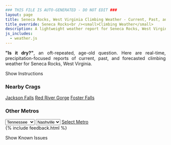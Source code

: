 ```yaml
---
### THIS FILE IS AUTO-GENERATED - DO NOT EDIT ###
layout: page
title: Seneca Rocks, West Virginia Climbing Weather - Current, Past, and Forecasted Report
title_override: Seneca Rocks<br /><small>Climbing Weather</small>
description: A lightweight weather report for Seneca Rocks, West Virginia. Optimized for slow internet connections.
js_includes:
  - weather.js
---
```


<section class="measure center lh-copy f5-ns f6 ph2 mv4" style="text-align: justify;">
<strong>"Is it dry?"</strong>, an oft-repeated, age-old question. Here are real-time,
precipitation-focused reports of current, past, and forecasted climbing weather for Seneca Rocks, West Virginia.
</section>

<p id="settings-toggle" class="mw5 b center tc hover-light-red black-70 pointer">Show Instructions</p>
<section id="settings" class="overflow-hidden" style="display:none;">
    <div class="mv2 ph2 center">
        <div class="fn f6 tc pv2">
            <p class="measure lh-copy center"><strong>Show/hide hourly forecasts</strong> by clicking the desired day.</p>
            <hr class="mw5 p0 mv2 o-60 b0 bt b--light-red light-red bg-light-red">
            <p class="measure lh-copy center"><strong>Current and Past conditions</strong> are measured by the nearest weather station. <strong>Forecast conditions</strong> are calculated and polled separately.</p>
            <hr class="mw5 p0 mv2 o-60 b0 bt b--light-red light-red bg-light-red">
            <p class="measure lh-copy center"><strong>Having issues?</strong> Try <a id="clear-cache" class="no-underline relative fancy-link light-red hover-light-red" href="#">clearing the local cache</a>.</p>
            <hr class="mw5 p0 mv2 o-60 b0 bt b--light-red light-red bg-light-red">
            <p class="measure lh-copy center">Weather data sourced from <a class="no-underline fancy-link relative light-red" target="_blank" href="https://www.weather.gov/documentation/services-web-api">weather.gov</a>.</p>
        </div>
    </div>
</section>
<section id="weather" data-crag="seneca-rocks-west-virginia" class="mv4-ns mv3 ph2 center"></section>
<section id="nearby" class="tc lh-copy">
  <h3>Nearby Crags</h3>
<a class="nowrap no-underline fancy-link relative light-red mh3" href="/crags/jackson-falls-illinois-weather.html">Jackson Falls</a>
<a class="nowrap no-underline fancy-link relative light-red mh3" href="/crags/red-river-gorge-kentucky-weather.html">Red River Gorge</a>
<a class="nowrap no-underline fancy-link relative light-red mh3" href="/crags/foster-falls-tennessee-weather.html">Foster Falls</a>
</section>
<section id="nearby" class="tc lh-copy">
  <h3>Other Metros</h3>
  <select class="ma1 bg-near-white pa2" id="stateSel">
    <option value="Texas">Texas</option>
    <option value="Washington">Washington</option>
    <option value="Colorado">Colorado</option>
    <option value="Tennessee" selected>Tennessee</option>
    <option value="Utah">Utah</option>
    <option value="California">California</option>
  </select>
  <select class="ma1 bg-near-white pa2" id="citySel">
    <option value="Nashville" selected>Nashville</option>
  </select>
  <a id="selectMetro" class="f6 link dim ph3 pv2 ma1 dib white bg-light-red" href="/crags/nashville-tennessee-weather.html">Select Metro</a>
  <script>
    var states = [];
    states["Texas"] = "Austin"
    states["Washington"] = "Seattle"
    states["Colorado"] = "Denver"
    states["Tennessee"] = "Nashville"
    states["Utah"] = "Salt Lake City"
    states["California"] = "San Francisco|Los Angeles"
  </script>
</section>
{% include feedback.html %}
<p id="issues-toggle" class="mw5 b center tc hover-light-red black-70 pointer">Show Known Issues</p>
<section id="issues" class="overflow-hidden tc f6">
</section>

<script>
  var weekly_LWX_14_57 = {"updated":"2020-12-06T08:34:25+00:00","units":"us","forecastGenerator":"BaselineForecastGenerator","generatedAt":"2020-12-06T08:43:08+00:00","updateTime":"2020-12-06T08:34:25+00:00","validTimes":"2020-12-06T02:00:00+00:00/P7DT23H","elevation":{"value":631.8504,"unitCode":"unit:m"},"periods":[{"number":1,"name":"Overnight","startTime":"2020-12-06T03:00:00-05:00","endTime":"2020-12-06T06:00:00-05:00","isDaytime":false,"temperature":26,"temperatureUnit":"F","temperatureTrend":null,"windSpeed":"7 mph","windDirection":"W","icon":"https://api.weather.gov/icons/land/night/snow,20?size=medium","shortForecast":"Slight Chance Snow Showers","detailedForecast":"A slight chance of snow showers. Mostly cloudy, with a low around 26. West wind around 7 mph. Chance of precipitation is 20%."},{"number":2,"name":"Sunday","startTime":"2020-12-06T06:00:00-05:00","endTime":"2020-12-06T18:00:00-05:00","isDaytime":true,"temperature":39,"temperatureUnit":"F","temperatureTrend":"falling","windSpeed":"3 to 8 mph","windDirection":"NW","icon":"https://api.weather.gov/icons/land/day/snow,20/sct?size=medium","shortForecast":"Slight Chance Snow Showers then Mostly Sunny","detailedForecast":"A slight chance of snow showers before 7am. Mostly sunny. High near 39, with temperatures falling to around 33 in the afternoon. Northwest wind 3 to 8 mph. Chance of precipitation is 20%."},{"number":3,"name":"Sunday Night","startTime":"2020-12-06T18:00:00-05:00","endTime":"2020-12-07T06:00:00-05:00","isDaytime":false,"temperature":26,"temperatureUnit":"F","temperatureTrend":null,"windSpeed":"2 mph","windDirection":"NW","icon":"https://api.weather.gov/icons/land/night/bkn/snow,30?size=medium","shortForecast":"Mostly Cloudy then Chance Light Snow","detailedForecast":"A chance of snow after 1am. Mostly cloudy, with a low around 26. Northwest wind around 2 mph. Chance of precipitation is 30%. New snow accumulation of less than half an inch possible."},{"number":4,"name":"Monday","startTime":"2020-12-07T06:00:00-05:00","endTime":"2020-12-07T18:00:00-05:00","isDaytime":true,"temperature":35,"temperatureUnit":"F","temperatureTrend":null,"windSpeed":"1 to 8 mph","windDirection":"NW","icon":"https://api.weather.gov/icons/land/day/snow,30/snow,20?size=medium","shortForecast":"Chance Light Snow","detailedForecast":"A chance of snow. Partly sunny, with a high near 35. Northwest wind 1 to 8 mph, with gusts as high as 22 mph. Chance of precipitation is 30%. New snow accumulation of less than half an inch possible."},{"number":5,"name":"Monday Night","startTime":"2020-12-07T18:00:00-05:00","endTime":"2020-12-08T06:00:00-05:00","isDaytime":false,"temperature":24,"temperatureUnit":"F","temperatureTrend":null,"windSpeed":"7 mph","windDirection":"NW","icon":"https://api.weather.gov/icons/land/night/snow,20/sct?size=medium","shortForecast":"Slight Chance Light Snow then Partly Cloudy","detailedForecast":"A slight chance of snow before 7pm. Partly cloudy, with a low around 24. Northwest wind around 7 mph, with gusts as high as 23 mph. Chance of precipitation is 20%."},{"number":6,"name":"Tuesday","startTime":"2020-12-08T06:00:00-05:00","endTime":"2020-12-08T18:00:00-05:00","isDaytime":true,"temperature":35,"temperatureUnit":"F","temperatureTrend":null,"windSpeed":"9 mph","windDirection":"NW","icon":"https://api.weather.gov/icons/land/day/sct?size=medium","shortForecast":"Mostly Sunny","detailedForecast":"Mostly sunny, with a high near 35."},{"number":7,"name":"Tuesday Night","startTime":"2020-12-08T18:00:00-05:00","endTime":"2020-12-09T06:00:00-05:00","isDaytime":false,"temperature":24,"temperatureUnit":"F","temperatureTrend":null,"windSpeed":"5 mph","windDirection":"W","icon":"https://api.weather.gov/icons/land/night/sct?size=medium","shortForecast":"Partly Cloudy","detailedForecast":"Partly cloudy, with a low around 24."},{"number":8,"name":"Wednesday","startTime":"2020-12-09T06:00:00-05:00","endTime":"2020-12-09T18:00:00-05:00","isDaytime":true,"temperature":42,"temperatureUnit":"F","temperatureTrend":null,"windSpeed":"5 to 10 mph","windDirection":"W","icon":"https://api.weather.gov/icons/land/day/bkn?size=medium","shortForecast":"Partly Sunny","detailedForecast":"Partly sunny, with a high near 42."},{"number":9,"name":"Wednesday Night","startTime":"2020-12-09T18:00:00-05:00","endTime":"2020-12-10T06:00:00-05:00","isDaytime":false,"temperature":32,"temperatureUnit":"F","temperatureTrend":null,"windSpeed":"10 mph","windDirection":"W","icon":"https://api.weather.gov/icons/land/night/sct?size=medium","shortForecast":"Partly Cloudy","detailedForecast":"Partly cloudy, with a low around 32."},{"number":10,"name":"Thursday","startTime":"2020-12-10T06:00:00-05:00","endTime":"2020-12-10T18:00:00-05:00","isDaytime":true,"temperature":50,"temperatureUnit":"F","temperatureTrend":null,"windSpeed":"7 to 10 mph","windDirection":"W","icon":"https://api.weather.gov/icons/land/day/few?size=medium","shortForecast":"Sunny","detailedForecast":"Sunny, with a high near 50."},{"number":11,"name":"Thursday Night","startTime":"2020-12-10T18:00:00-05:00","endTime":"2020-12-11T06:00:00-05:00","isDaytime":false,"temperature":33,"temperatureUnit":"F","temperatureTrend":null,"windSpeed":"7 mph","windDirection":"SW","icon":"https://api.weather.gov/icons/land/night/few?size=medium","shortForecast":"Mostly Clear","detailedForecast":"Mostly clear, with a low around 33."},{"number":12,"name":"Friday","startTime":"2020-12-11T06:00:00-05:00","endTime":"2020-12-11T18:00:00-05:00","isDaytime":true,"temperature":52,"temperatureUnit":"F","temperatureTrend":null,"windSpeed":"8 mph","windDirection":"SW","icon":"https://api.weather.gov/icons/land/day/sct?size=medium","shortForecast":"Mostly Sunny","detailedForecast":"Mostly sunny, with a high near 52."},{"number":13,"name":"Friday Night","startTime":"2020-12-11T18:00:00-05:00","endTime":"2020-12-12T06:00:00-05:00","isDaytime":false,"temperature":36,"temperatureUnit":"F","temperatureTrend":null,"windSpeed":"9 mph","windDirection":"SW","icon":"https://api.weather.gov/icons/land/night/bkn?size=medium","shortForecast":"Mostly Cloudy","detailedForecast":"Mostly cloudy, with a low around 36."},{"number":14,"name":"Saturday","startTime":"2020-12-12T06:00:00-05:00","endTime":"2020-12-12T18:00:00-05:00","isDaytime":true,"temperature":50,"temperatureUnit":"F","temperatureTrend":null,"windSpeed":"9 mph","windDirection":"SW","icon":"https://api.weather.gov/icons/land/day/rain,30?size=medium","shortForecast":"Chance Light Rain","detailedForecast":"A chance of rain after 7am. Partly sunny, with a high near 50. Chance of precipitation is 30%."}]}
  var hourly_LWX_14_57 = {"@context":["https://geojson.org/geojson-ld/geojson-context.jsonld",{"@version":"1.1","wx":"https://api.weather.gov/ontology#","geo":"http://www.opengis.net/ont/geosparql#","unit":"http://codes.wmo.int/common/unit/","@vocab":"https://api.weather.gov/ontology#"}],"type":"Feature","geometry":{"type":"Polygon","coordinates":[[[-79.3972496,38.8393141],[-79.40051389999999,38.8173131],[-79.37227449999999,38.8147678],[-79.36900429999999,38.8367685],[-79.3972496,38.8393141]]]},"properties":{"updated":"2020-12-06T08:34:25+00:00","units":"us","forecastGenerator":"HourlyForecastGenerator","generatedAt":"2020-12-06T08:43:09+00:00","updateTime":"2020-12-06T08:34:25+00:00","validTimes":"2020-12-06T02:00:00+00:00/P7DT23H","elevation":{"value":631.8504,"unitCode":"unit:m"},"periods":[{"number":1,"name":"","startTime":"2020-12-06T03:00:00-05:00","endTime":"2020-12-06T04:00:00-05:00","isDaytime":false,"temperature":27,"temperatureUnit":"F","temperatureTrend":null,"windSpeed":"7 mph","windDirection":"W","icon":"https://api.weather.gov/icons/land/night/snow,20?size=small","shortForecast":"Slight Chance Snow Showers","detailedForecast":""},{"number":2,"name":"","startTime":"2020-12-06T04:00:00-05:00","endTime":"2020-12-06T05:00:00-05:00","isDaytime":false,"temperature":27,"temperatureUnit":"F","temperatureTrend":null,"windSpeed":"7 mph","windDirection":"W","icon":"https://api.weather.gov/icons/land/night/snow,20?size=small","shortForecast":"Slight Chance Snow Showers","detailedForecast":""},{"number":3,"name":"","startTime":"2020-12-06T05:00:00-05:00","endTime":"2020-12-06T06:00:00-05:00","isDaytime":false,"temperature":26,"temperatureUnit":"F","temperatureTrend":null,"windSpeed":"7 mph","windDirection":"W","icon":"https://api.weather.gov/icons/land/night/snow,20?size=small","shortForecast":"Slight Chance Snow Showers","detailedForecast":""},{"number":4,"name":"","startTime":"2020-12-06T06:00:00-05:00","endTime":"2020-12-06T07:00:00-05:00","isDaytime":true,"temperature":26,"temperatureUnit":"F","temperatureTrend":null,"windSpeed":"7 mph","windDirection":"W","icon":"https://api.weather.gov/icons/land/day/snow,20?size=small","shortForecast":"Slight Chance Snow Showers","detailedForecast":""},{"number":5,"name":"","startTime":"2020-12-06T07:00:00-05:00","endTime":"2020-12-06T08:00:00-05:00","isDaytime":true,"temperature":27,"temperatureUnit":"F","temperatureTrend":null,"windSpeed":"7 mph","windDirection":"W","icon":"https://api.weather.gov/icons/land/day/bkn?size=small","shortForecast":"Partly Sunny","detailedForecast":""},{"number":6,"name":"","startTime":"2020-12-06T08:00:00-05:00","endTime":"2020-12-06T09:00:00-05:00","isDaytime":true,"temperature":28,"temperatureUnit":"F","temperatureTrend":null,"windSpeed":"8 mph","windDirection":"W","icon":"https://api.weather.gov/icons/land/day/bkn?size=small","shortForecast":"Partly Sunny","detailedForecast":""},{"number":7,"name":"","startTime":"2020-12-06T09:00:00-05:00","endTime":"2020-12-06T10:00:00-05:00","isDaytime":true,"temperature":29,"temperatureUnit":"F","temperatureTrend":null,"windSpeed":"8 mph","windDirection":"W","icon":"https://api.weather.gov/icons/land/day/sct?size=small","shortForecast":"Mostly Sunny","detailedForecast":""},{"number":8,"name":"","startTime":"2020-12-06T10:00:00-05:00","endTime":"2020-12-06T11:00:00-05:00","isDaytime":true,"temperature":31,"temperatureUnit":"F","temperatureTrend":null,"windSpeed":"8 mph","windDirection":"W","icon":"https://api.weather.gov/icons/land/day/sct?size=small","shortForecast":"Mostly Sunny","detailedForecast":""},{"number":9,"name":"","startTime":"2020-12-06T11:00:00-05:00","endTime":"2020-12-06T12:00:00-05:00","isDaytime":true,"temperature":33,"temperatureUnit":"F","temperatureTrend":null,"windSpeed":"8 mph","windDirection":"W","icon":"https://api.weather.gov/icons/land/day/sct?size=small","shortForecast":"Mostly Sunny","detailedForecast":""},{"number":10,"name":"","startTime":"2020-12-06T12:00:00-05:00","endTime":"2020-12-06T13:00:00-05:00","isDaytime":true,"temperature":35,"temperatureUnit":"F","temperatureTrend":null,"windSpeed":"8 mph","windDirection":"W","icon":"https://api.weather.gov/icons/land/day/sct?size=small","shortForecast":"Mostly Sunny","detailedForecast":""},{"number":11,"name":"","startTime":"2020-12-06T13:00:00-05:00","endTime":"2020-12-06T14:00:00-05:00","isDaytime":true,"temperature":37,"temperatureUnit":"F","temperatureTrend":null,"windSpeed":"8 mph","windDirection":"W","icon":"https://api.weather.gov/icons/land/day/sct?size=small","shortForecast":"Mostly Sunny","detailedForecast":""},{"number":12,"name":"","startTime":"2020-12-06T14:00:00-05:00","endTime":"2020-12-06T15:00:00-05:00","isDaytime":true,"temperature":38,"temperatureUnit":"F","temperatureTrend":null,"windSpeed":"8 mph","windDirection":"NW","icon":"https://api.weather.gov/icons/land/day/sct?size=small","shortForecast":"Mostly Sunny","detailedForecast":""},{"number":13,"name":"","startTime":"2020-12-06T15:00:00-05:00","endTime":"2020-12-06T16:00:00-05:00","isDaytime":true,"temperature":38,"temperatureUnit":"F","temperatureTrend":null,"windSpeed":"7 mph","windDirection":"NW","icon":"https://api.weather.gov/icons/land/day/sct?size=small","shortForecast":"Mostly Sunny","detailedForecast":""},{"number":14,"name":"","startTime":"2020-12-06T16:00:00-05:00","endTime":"2020-12-06T17:00:00-05:00","isDaytime":true,"temperature":36,"temperatureUnit":"F","temperatureTrend":null,"windSpeed":"6 mph","windDirection":"NW","icon":"https://api.weather.gov/icons/land/day/sct?size=small","shortForecast":"Mostly Sunny","detailedForecast":""},{"number":15,"name":"","startTime":"2020-12-06T17:00:00-05:00","endTime":"2020-12-06T18:00:00-05:00","isDaytime":true,"temperature":33,"temperatureUnit":"F","temperatureTrend":null,"windSpeed":"3 mph","windDirection":"W","icon":"https://api.weather.gov/icons/land/day/sct?size=small","shortForecast":"Mostly Sunny","detailedForecast":""},{"number":16,"name":"","startTime":"2020-12-06T18:00:00-05:00","endTime":"2020-12-06T19:00:00-05:00","isDaytime":false,"temperature":31,"temperatureUnit":"F","temperatureTrend":null,"windSpeed":"2 mph","windDirection":"W","icon":"https://api.weather.gov/icons/land/night/sct?size=small","shortForecast":"Partly Cloudy","detailedForecast":""},{"number":17,"name":"","startTime":"2020-12-06T19:00:00-05:00","endTime":"2020-12-06T20:00:00-05:00","isDaytime":false,"temperature":30,"temperatureUnit":"F","temperatureTrend":null,"windSpeed":"1 mph","windDirection":"NW","icon":"https://api.weather.gov/icons/land/night/sct?size=small","shortForecast":"Partly Cloudy","detailedForecast":""},{"number":18,"name":"","startTime":"2020-12-06T20:00:00-05:00","endTime":"2020-12-06T21:00:00-05:00","isDaytime":false,"temperature":29,"temperatureUnit":"F","temperatureTrend":null,"windSpeed":"1 mph","windDirection":"NW","icon":"https://api.weather.gov/icons/land/night/bkn?size=small","shortForecast":"Mostly Cloudy","detailedForecast":""},{"number":19,"name":"","startTime":"2020-12-06T21:00:00-05:00","endTime":"2020-12-06T22:00:00-05:00","isDaytime":false,"temperature":29,"temperatureUnit":"F","temperatureTrend":null,"windSpeed":"1 mph","windDirection":"NW","icon":"https://api.weather.gov/icons/land/night/bkn?size=small","shortForecast":"Mostly Cloudy","detailedForecast":""},{"number":20,"name":"","startTime":"2020-12-06T22:00:00-05:00","endTime":"2020-12-06T23:00:00-05:00","isDaytime":false,"temperature":28,"temperatureUnit":"F","temperatureTrend":null,"windSpeed":"1 mph","windDirection":"NW","icon":"https://api.weather.gov/icons/land/night/bkn?size=small","shortForecast":"Mostly Cloudy","detailedForecast":""},{"number":21,"name":"","startTime":"2020-12-06T23:00:00-05:00","endTime":"2020-12-07T00:00:00-05:00","isDaytime":false,"temperature":28,"temperatureUnit":"F","temperatureTrend":null,"windSpeed":"1 mph","windDirection":"NW","icon":"https://api.weather.gov/icons/land/night/bkn?size=small","shortForecast":"Mostly Cloudy","detailedForecast":""},{"number":22,"name":"","startTime":"2020-12-07T00:00:00-05:00","endTime":"2020-12-07T01:00:00-05:00","isDaytime":false,"temperature":28,"temperatureUnit":"F","temperatureTrend":null,"windSpeed":"1 mph","windDirection":"N","icon":"https://api.weather.gov/icons/land/night/bkn?size=small","shortForecast":"Mostly Cloudy","detailedForecast":""},{"number":23,"name":"","startTime":"2020-12-07T01:00:00-05:00","endTime":"2020-12-07T02:00:00-05:00","isDaytime":false,"temperature":28,"temperatureUnit":"F","temperatureTrend":null,"windSpeed":"1 mph","windDirection":"N","icon":"https://api.weather.gov/icons/land/night/snow?size=small","shortForecast":"Chance Light Snow","detailedForecast":""},{"number":24,"name":"","startTime":"2020-12-07T02:00:00-05:00","endTime":"2020-12-07T03:00:00-05:00","isDaytime":false,"temperature":27,"temperatureUnit":"F","temperatureTrend":null,"windSpeed":"1 mph","windDirection":"N","icon":"https://api.weather.gov/icons/land/night/snow?size=small","shortForecast":"Chance Light Snow","detailedForecast":""},{"number":25,"name":"","startTime":"2020-12-07T03:00:00-05:00","endTime":"2020-12-07T04:00:00-05:00","isDaytime":false,"temperature":27,"temperatureUnit":"F","temperatureTrend":null,"windSpeed":"1 mph","windDirection":"N","icon":"https://api.weather.gov/icons/land/night/snow?size=small","shortForecast":"Chance Light Snow","detailedForecast":""},{"number":26,"name":"","startTime":"2020-12-07T04:00:00-05:00","endTime":"2020-12-07T05:00:00-05:00","isDaytime":false,"temperature":27,"temperatureUnit":"F","temperatureTrend":null,"windSpeed":"1 mph","windDirection":"N","icon":"https://api.weather.gov/icons/land/night/snow?size=small","shortForecast":"Chance Light Snow","detailedForecast":""},{"number":27,"name":"","startTime":"2020-12-07T05:00:00-05:00","endTime":"2020-12-07T06:00:00-05:00","isDaytime":false,"temperature":26,"temperatureUnit":"F","temperatureTrend":null,"windSpeed":"1 mph","windDirection":"N","icon":"https://api.weather.gov/icons/land/night/snow?size=small","shortForecast":"Chance Light Snow","detailedForecast":""},{"number":28,"name":"","startTime":"2020-12-07T06:00:00-05:00","endTime":"2020-12-07T07:00:00-05:00","isDaytime":true,"temperature":26,"temperatureUnit":"F","temperatureTrend":null,"windSpeed":"1 mph","windDirection":"N","icon":"https://api.weather.gov/icons/land/day/snow?size=small","shortForecast":"Chance Light Snow","detailedForecast":""},{"number":29,"name":"","startTime":"2020-12-07T07:00:00-05:00","endTime":"2020-12-07T08:00:00-05:00","isDaytime":true,"temperature":26,"temperatureUnit":"F","temperatureTrend":null,"windSpeed":"2 mph","windDirection":"NW","icon":"https://api.weather.gov/icons/land/day/snow?size=small","shortForecast":"Slight Chance Light Snow","detailedForecast":""},{"number":30,"name":"","startTime":"2020-12-07T08:00:00-05:00","endTime":"2020-12-07T09:00:00-05:00","isDaytime":true,"temperature":27,"temperatureUnit":"F","temperatureTrend":null,"windSpeed":"2 mph","windDirection":"NW","icon":"https://api.weather.gov/icons/land/day/snow?size=small","shortForecast":"Slight Chance Light Snow","detailedForecast":""},{"number":31,"name":"","startTime":"2020-12-07T09:00:00-05:00","endTime":"2020-12-07T10:00:00-05:00","isDaytime":true,"temperature":28,"temperatureUnit":"F","temperatureTrend":null,"windSpeed":"2 mph","windDirection":"NW","icon":"https://api.weather.gov/icons/land/day/snow?size=small","shortForecast":"Slight Chance Light Snow","detailedForecast":""},{"number":32,"name":"","startTime":"2020-12-07T10:00:00-05:00","endTime":"2020-12-07T11:00:00-05:00","isDaytime":true,"temperature":30,"temperatureUnit":"F","temperatureTrend":null,"windSpeed":"3 mph","windDirection":"NW","icon":"https://api.weather.gov/icons/land/day/bkn?size=small","shortForecast":"Partly Sunny","detailedForecast":""},{"number":33,"name":"","startTime":"2020-12-07T11:00:00-05:00","endTime":"2020-12-07T12:00:00-05:00","isDaytime":true,"temperature":32,"temperatureUnit":"F","temperatureTrend":null,"windSpeed":"5 mph","windDirection":"NW","icon":"https://api.weather.gov/icons/land/day/bkn?size=small","shortForecast":"Partly Sunny","detailedForecast":""},{"number":34,"name":"","startTime":"2020-12-07T12:00:00-05:00","endTime":"2020-12-07T13:00:00-05:00","isDaytime":true,"temperature":33,"temperatureUnit":"F","temperatureTrend":null,"windSpeed":"6 mph","windDirection":"NW","icon":"https://api.weather.gov/icons/land/day/sct?size=small","shortForecast":"Mostly Sunny","detailedForecast":""},{"number":35,"name":"","startTime":"2020-12-07T13:00:00-05:00","endTime":"2020-12-07T14:00:00-05:00","isDaytime":true,"temperature":34,"temperatureUnit":"F","temperatureTrend":null,"windSpeed":"6 mph","windDirection":"NW","icon":"https://api.weather.gov/icons/land/day/snow?size=small","shortForecast":"Slight Chance Light Snow","detailedForecast":""},{"number":36,"name":"","startTime":"2020-12-07T14:00:00-05:00","endTime":"2020-12-07T15:00:00-05:00","isDaytime":true,"temperature":34,"temperatureUnit":"F","temperatureTrend":null,"windSpeed":"7 mph","windDirection":"NW","icon":"https://api.weather.gov/icons/land/day/snow?size=small","shortForecast":"Slight Chance Light Snow","detailedForecast":""},{"number":37,"name":"","startTime":"2020-12-07T15:00:00-05:00","endTime":"2020-12-07T16:00:00-05:00","isDaytime":true,"temperature":33,"temperatureUnit":"F","temperatureTrend":null,"windSpeed":"8 mph","windDirection":"NW","icon":"https://api.weather.gov/icons/land/day/snow?size=small","shortForecast":"Slight Chance Light Snow","detailedForecast":""},{"number":38,"name":"","startTime":"2020-12-07T16:00:00-05:00","endTime":"2020-12-07T17:00:00-05:00","isDaytime":true,"temperature":32,"temperatureUnit":"F","temperatureTrend":null,"windSpeed":"8 mph","windDirection":"NW","icon":"https://api.weather.gov/icons/land/day/snow?size=small","shortForecast":"Slight Chance Light Snow","detailedForecast":""},{"number":39,"name":"","startTime":"2020-12-07T17:00:00-05:00","endTime":"2020-12-07T18:00:00-05:00","isDaytime":true,"temperature":31,"temperatureUnit":"F","temperatureTrend":null,"windSpeed":"8 mph","windDirection":"NW","icon":"https://api.weather.gov/icons/land/day/snow?size=small","shortForecast":"Slight Chance Light Snow","detailedForecast":""},{"number":40,"name":"","startTime":"2020-12-07T18:00:00-05:00","endTime":"2020-12-07T19:00:00-05:00","isDaytime":false,"temperature":29,"temperatureUnit":"F","temperatureTrend":null,"windSpeed":"7 mph","windDirection":"NW","icon":"https://api.weather.gov/icons/land/night/snow?size=small","shortForecast":"Slight Chance Light Snow","detailedForecast":""},{"number":41,"name":"","startTime":"2020-12-07T19:00:00-05:00","endTime":"2020-12-07T20:00:00-05:00","isDaytime":false,"temperature":28,"temperatureUnit":"F","temperatureTrend":null,"windSpeed":"6 mph","windDirection":"NW","icon":"https://api.weather.gov/icons/land/night/sct?size=small","shortForecast":"Partly Cloudy","detailedForecast":""},{"number":42,"name":"","startTime":"2020-12-07T20:00:00-05:00","endTime":"2020-12-07T21:00:00-05:00","isDaytime":false,"temperature":27,"temperatureUnit":"F","temperatureTrend":null,"windSpeed":"6 mph","windDirection":"NW","icon":"https://api.weather.gov/icons/land/night/sct?size=small","shortForecast":"Partly Cloudy","detailedForecast":""},{"number":43,"name":"","startTime":"2020-12-07T21:00:00-05:00","endTime":"2020-12-07T22:00:00-05:00","isDaytime":false,"temperature":27,"temperatureUnit":"F","temperatureTrend":null,"windSpeed":"6 mph","windDirection":"NW","icon":"https://api.weather.gov/icons/land/night/sct?size=small","shortForecast":"Partly Cloudy","detailedForecast":""},{"number":44,"name":"","startTime":"2020-12-07T22:00:00-05:00","endTime":"2020-12-07T23:00:00-05:00","isDaytime":false,"temperature":27,"temperatureUnit":"F","temperatureTrend":null,"windSpeed":"6 mph","windDirection":"NW","icon":"https://api.weather.gov/icons/land/night/sct?size=small","shortForecast":"Partly Cloudy","detailedForecast":""},{"number":45,"name":"","startTime":"2020-12-07T23:00:00-05:00","endTime":"2020-12-08T00:00:00-05:00","isDaytime":false,"temperature":27,"temperatureUnit":"F","temperatureTrend":null,"windSpeed":"6 mph","windDirection":"NW","icon":"https://api.weather.gov/icons/land/night/sct?size=small","shortForecast":"Partly Cloudy","detailedForecast":""},{"number":46,"name":"","startTime":"2020-12-08T00:00:00-05:00","endTime":"2020-12-08T01:00:00-05:00","isDaytime":false,"temperature":26,"temperatureUnit":"F","temperatureTrend":null,"windSpeed":"7 mph","windDirection":"NW","icon":"https://api.weather.gov/icons/land/night/bkn?size=small","shortForecast":"Mostly Cloudy","detailedForecast":""},{"number":47,"name":"","startTime":"2020-12-08T01:00:00-05:00","endTime":"2020-12-08T02:00:00-05:00","isDaytime":false,"temperature":26,"temperatureUnit":"F","temperatureTrend":null,"windSpeed":"7 mph","windDirection":"NW","icon":"https://api.weather.gov/icons/land/night/bkn?size=small","shortForecast":"Mostly Cloudy","detailedForecast":""},{"number":48,"name":"","startTime":"2020-12-08T02:00:00-05:00","endTime":"2020-12-08T03:00:00-05:00","isDaytime":false,"temperature":26,"temperatureUnit":"F","temperatureTrend":null,"windSpeed":"7 mph","windDirection":"NW","icon":"https://api.weather.gov/icons/land/night/sct?size=small","shortForecast":"Partly Cloudy","detailedForecast":""},{"number":49,"name":"","startTime":"2020-12-08T03:00:00-05:00","endTime":"2020-12-08T04:00:00-05:00","isDaytime":false,"temperature":25,"temperatureUnit":"F","temperatureTrend":null,"windSpeed":"7 mph","windDirection":"NW","icon":"https://api.weather.gov/icons/land/night/sct?size=small","shortForecast":"Partly Cloudy","detailedForecast":""},{"number":50,"name":"","startTime":"2020-12-08T04:00:00-05:00","endTime":"2020-12-08T05:00:00-05:00","isDaytime":false,"temperature":25,"temperatureUnit":"F","temperatureTrend":null,"windSpeed":"7 mph","windDirection":"NW","icon":"https://api.weather.gov/icons/land/night/sct?size=small","shortForecast":"Partly Cloudy","detailedForecast":""},{"number":51,"name":"","startTime":"2020-12-08T05:00:00-05:00","endTime":"2020-12-08T06:00:00-05:00","isDaytime":false,"temperature":25,"temperatureUnit":"F","temperatureTrend":null,"windSpeed":"7 mph","windDirection":"NW","icon":"https://api.weather.gov/icons/land/night/sct?size=small","shortForecast":"Partly Cloudy","detailedForecast":""},{"number":52,"name":"","startTime":"2020-12-08T06:00:00-05:00","endTime":"2020-12-08T07:00:00-05:00","isDaytime":true,"temperature":25,"temperatureUnit":"F","temperatureTrend":null,"windSpeed":"8 mph","windDirection":"NW","icon":"https://api.weather.gov/icons/land/day/sct?size=small","shortForecast":"Mostly Sunny","detailedForecast":""},{"number":53,"name":"","startTime":"2020-12-08T07:00:00-05:00","endTime":"2020-12-08T08:00:00-05:00","isDaytime":true,"temperature":25,"temperatureUnit":"F","temperatureTrend":null,"windSpeed":"8 mph","windDirection":"NW","icon":"https://api.weather.gov/icons/land/day/sct?size=small","shortForecast":"Mostly Sunny","detailedForecast":""},{"number":54,"name":"","startTime":"2020-12-08T08:00:00-05:00","endTime":"2020-12-08T09:00:00-05:00","isDaytime":true,"temperature":26,"temperatureUnit":"F","temperatureTrend":null,"windSpeed":"8 mph","windDirection":"NW","icon":"https://api.weather.gov/icons/land/day/sct?size=small","shortForecast":"Mostly Sunny","detailedForecast":""},{"number":55,"name":"","startTime":"2020-12-08T09:00:00-05:00","endTime":"2020-12-08T10:00:00-05:00","isDaytime":true,"temperature":27,"temperatureUnit":"F","temperatureTrend":null,"windSpeed":"9 mph","windDirection":"NW","icon":"https://api.weather.gov/icons/land/day/sct?size=small","shortForecast":"Mostly Sunny","detailedForecast":""},{"number":56,"name":"","startTime":"2020-12-08T10:00:00-05:00","endTime":"2020-12-08T11:00:00-05:00","isDaytime":true,"temperature":29,"temperatureUnit":"F","temperatureTrend":null,"windSpeed":"9 mph","windDirection":"NW","icon":"https://api.weather.gov/icons/land/day/sct?size=small","shortForecast":"Mostly Sunny","detailedForecast":""},{"number":57,"name":"","startTime":"2020-12-08T11:00:00-05:00","endTime":"2020-12-08T12:00:00-05:00","isDaytime":true,"temperature":31,"temperatureUnit":"F","temperatureTrend":null,"windSpeed":"9 mph","windDirection":"NW","icon":"https://api.weather.gov/icons/land/day/sct?size=small","shortForecast":"Mostly Sunny","detailedForecast":""},{"number":58,"name":"","startTime":"2020-12-08T12:00:00-05:00","endTime":"2020-12-08T13:00:00-05:00","isDaytime":true,"temperature":33,"temperatureUnit":"F","temperatureTrend":null,"windSpeed":"8 mph","windDirection":"NW","icon":"https://api.weather.gov/icons/land/day/sct?size=small","shortForecast":"Mostly Sunny","detailedForecast":""},{"number":59,"name":"","startTime":"2020-12-08T13:00:00-05:00","endTime":"2020-12-08T14:00:00-05:00","isDaytime":true,"temperature":34,"temperatureUnit":"F","temperatureTrend":null,"windSpeed":"8 mph","windDirection":"NW","icon":"https://api.weather.gov/icons/land/day/sct?size=small","shortForecast":"Mostly Sunny","detailedForecast":""},{"number":60,"name":"","startTime":"2020-12-08T14:00:00-05:00","endTime":"2020-12-08T15:00:00-05:00","isDaytime":true,"temperature":34,"temperatureUnit":"F","temperatureTrend":null,"windSpeed":"8 mph","windDirection":"NW","icon":"https://api.weather.gov/icons/land/day/few?size=small","shortForecast":"Sunny","detailedForecast":""},{"number":61,"name":"","startTime":"2020-12-08T15:00:00-05:00","endTime":"2020-12-08T16:00:00-05:00","isDaytime":true,"temperature":34,"temperatureUnit":"F","temperatureTrend":null,"windSpeed":"8 mph","windDirection":"NW","icon":"https://api.weather.gov/icons/land/day/few?size=small","shortForecast":"Sunny","detailedForecast":""},{"number":62,"name":"","startTime":"2020-12-08T16:00:00-05:00","endTime":"2020-12-08T17:00:00-05:00","isDaytime":true,"temperature":33,"temperatureUnit":"F","temperatureTrend":null,"windSpeed":"8 mph","windDirection":"NW","icon":"https://api.weather.gov/icons/land/day/few?size=small","shortForecast":"Sunny","detailedForecast":""},{"number":63,"name":"","startTime":"2020-12-08T17:00:00-05:00","endTime":"2020-12-08T18:00:00-05:00","isDaytime":true,"temperature":31,"temperatureUnit":"F","temperatureTrend":null,"windSpeed":"7 mph","windDirection":"NW","icon":"https://api.weather.gov/icons/land/day/few?size=small","shortForecast":"Sunny","detailedForecast":""},{"number":64,"name":"","startTime":"2020-12-08T18:00:00-05:00","endTime":"2020-12-08T19:00:00-05:00","isDaytime":false,"temperature":30,"temperatureUnit":"F","temperatureTrend":null,"windSpeed":"5 mph","windDirection":"W","icon":"https://api.weather.gov/icons/land/night/few?size=small","shortForecast":"Mostly Clear","detailedForecast":""},{"number":65,"name":"","startTime":"2020-12-08T19:00:00-05:00","endTime":"2020-12-08T20:00:00-05:00","isDaytime":false,"temperature":28,"temperatureUnit":"F","temperatureTrend":null,"windSpeed":"3 mph","windDirection":"W","icon":"https://api.weather.gov/icons/land/night/few?size=small","shortForecast":"Mostly Clear","detailedForecast":""},{"number":66,"name":"","startTime":"2020-12-08T20:00:00-05:00","endTime":"2020-12-08T21:00:00-05:00","isDaytime":false,"temperature":27,"temperatureUnit":"F","temperatureTrend":null,"windSpeed":"3 mph","windDirection":"W","icon":"https://api.weather.gov/icons/land/night/few?size=small","shortForecast":"Mostly Clear","detailedForecast":""},{"number":67,"name":"","startTime":"2020-12-08T21:00:00-05:00","endTime":"2020-12-08T22:00:00-05:00","isDaytime":false,"temperature":26,"temperatureUnit":"F","temperatureTrend":null,"windSpeed":"3 mph","windDirection":"W","icon":"https://api.weather.gov/icons/land/night/few?size=small","shortForecast":"Mostly Clear","detailedForecast":""},{"number":68,"name":"","startTime":"2020-12-08T22:00:00-05:00","endTime":"2020-12-08T23:00:00-05:00","isDaytime":false,"temperature":26,"temperatureUnit":"F","temperatureTrend":null,"windSpeed":"3 mph","windDirection":"W","icon":"https://api.weather.gov/icons/land/night/few?size=small","shortForecast":"Mostly Clear","detailedForecast":""},{"number":69,"name":"","startTime":"2020-12-08T23:00:00-05:00","endTime":"2020-12-09T00:00:00-05:00","isDaytime":false,"temperature":26,"temperatureUnit":"F","temperatureTrend":null,"windSpeed":"3 mph","windDirection":"W","icon":"https://api.weather.gov/icons/land/night/few?size=small","shortForecast":"Mostly Clear","detailedForecast":""},{"number":70,"name":"","startTime":"2020-12-09T00:00:00-05:00","endTime":"2020-12-09T01:00:00-05:00","isDaytime":false,"temperature":25,"temperatureUnit":"F","temperatureTrend":null,"windSpeed":"3 mph","windDirection":"W","icon":"https://api.weather.gov/icons/land/night/sct?size=small","shortForecast":"Partly Cloudy","detailedForecast":""},{"number":71,"name":"","startTime":"2020-12-09T01:00:00-05:00","endTime":"2020-12-09T02:00:00-05:00","isDaytime":false,"temperature":25,"temperatureUnit":"F","temperatureTrend":null,"windSpeed":"3 mph","windDirection":"W","icon":"https://api.weather.gov/icons/land/night/sct?size=small","shortForecast":"Partly Cloudy","detailedForecast":""},{"number":72,"name":"","startTime":"2020-12-09T02:00:00-05:00","endTime":"2020-12-09T03:00:00-05:00","isDaytime":false,"temperature":25,"temperatureUnit":"F","temperatureTrend":null,"windSpeed":"3 mph","windDirection":"W","icon":"https://api.weather.gov/icons/land/night/sct?size=small","shortForecast":"Partly Cloudy","detailedForecast":""},{"number":73,"name":"","startTime":"2020-12-09T03:00:00-05:00","endTime":"2020-12-09T04:00:00-05:00","isDaytime":false,"temperature":25,"temperatureUnit":"F","temperatureTrend":null,"windSpeed":"3 mph","windDirection":"W","icon":"https://api.weather.gov/icons/land/night/sct?size=small","shortForecast":"Partly Cloudy","detailedForecast":""},{"number":74,"name":"","startTime":"2020-12-09T04:00:00-05:00","endTime":"2020-12-09T05:00:00-05:00","isDaytime":false,"temperature":25,"temperatureUnit":"F","temperatureTrend":null,"windSpeed":"3 mph","windDirection":"W","icon":"https://api.weather.gov/icons/land/night/sct?size=small","shortForecast":"Partly Cloudy","detailedForecast":""},{"number":75,"name":"","startTime":"2020-12-09T05:00:00-05:00","endTime":"2020-12-09T06:00:00-05:00","isDaytime":false,"temperature":25,"temperatureUnit":"F","temperatureTrend":null,"windSpeed":"5 mph","windDirection":"W","icon":"https://api.weather.gov/icons/land/night/sct?size=small","shortForecast":"Partly Cloudy","detailedForecast":""},{"number":76,"name":"","startTime":"2020-12-09T06:00:00-05:00","endTime":"2020-12-09T07:00:00-05:00","isDaytime":true,"temperature":26,"temperatureUnit":"F","temperatureTrend":null,"windSpeed":"6 mph","windDirection":"W","icon":"https://api.weather.gov/icons/land/day/bkn?size=small","shortForecast":"Partly Sunny","detailedForecast":""},{"number":77,"name":"","startTime":"2020-12-09T07:00:00-05:00","endTime":"2020-12-09T08:00:00-05:00","isDaytime":true,"temperature":25,"temperatureUnit":"F","temperatureTrend":null,"windSpeed":"5 mph","windDirection":"W","icon":"https://api.weather.gov/icons/land/day/sct?size=small","shortForecast":"Mostly Sunny","detailedForecast":""},{"number":78,"name":"","startTime":"2020-12-09T08:00:00-05:00","endTime":"2020-12-09T09:00:00-05:00","isDaytime":true,"temperature":28,"temperatureUnit":"F","temperatureTrend":null,"windSpeed":"6 mph","windDirection":"W","icon":"https://api.weather.gov/icons/land/day/sct?size=small","shortForecast":"Mostly Sunny","detailedForecast":""},{"number":79,"name":"","startTime":"2020-12-09T09:00:00-05:00","endTime":"2020-12-09T10:00:00-05:00","isDaytime":true,"temperature":30,"temperatureUnit":"F","temperatureTrend":null,"windSpeed":"7 mph","windDirection":"W","icon":"https://api.weather.gov/icons/land/day/sct?size=small","shortForecast":"Mostly Sunny","detailedForecast":""},{"number":80,"name":"","startTime":"2020-12-09T10:00:00-05:00","endTime":"2020-12-09T11:00:00-05:00","isDaytime":true,"temperature":33,"temperatureUnit":"F","temperatureTrend":null,"windSpeed":"8 mph","windDirection":"W","icon":"https://api.weather.gov/icons/land/day/sct?size=small","shortForecast":"Mostly Sunny","detailedForecast":""},{"number":81,"name":"","startTime":"2020-12-09T11:00:00-05:00","endTime":"2020-12-09T12:00:00-05:00","isDaytime":true,"temperature":36,"temperatureUnit":"F","temperatureTrend":null,"windSpeed":"8 mph","windDirection":"W","icon":"https://api.weather.gov/icons/land/day/bkn?size=small","shortForecast":"Partly Sunny","detailedForecast":""},{"number":82,"name":"","startTime":"2020-12-09T12:00:00-05:00","endTime":"2020-12-09T13:00:00-05:00","isDaytime":true,"temperature":38,"temperatureUnit":"F","temperatureTrend":null,"windSpeed":"9 mph","windDirection":"W","icon":"https://api.weather.gov/icons/land/day/bkn?size=small","shortForecast":"Partly Sunny","detailedForecast":""},{"number":83,"name":"","startTime":"2020-12-09T13:00:00-05:00","endTime":"2020-12-09T14:00:00-05:00","isDaytime":true,"temperature":40,"temperatureUnit":"F","temperatureTrend":null,"windSpeed":"9 mph","windDirection":"W","icon":"https://api.weather.gov/icons/land/day/bkn?size=small","shortForecast":"Partly Sunny","detailedForecast":""},{"number":84,"name":"","startTime":"2020-12-09T14:00:00-05:00","endTime":"2020-12-09T15:00:00-05:00","isDaytime":true,"temperature":41,"temperatureUnit":"F","temperatureTrend":null,"windSpeed":"9 mph","windDirection":"W","icon":"https://api.weather.gov/icons/land/day/bkn?size=small","shortForecast":"Partly Sunny","detailedForecast":""},{"number":85,"name":"","startTime":"2020-12-09T15:00:00-05:00","endTime":"2020-12-09T16:00:00-05:00","isDaytime":true,"temperature":41,"temperatureUnit":"F","temperatureTrend":null,"windSpeed":"10 mph","windDirection":"W","icon":"https://api.weather.gov/icons/land/day/bkn?size=small","shortForecast":"Partly Sunny","detailedForecast":""},{"number":86,"name":"","startTime":"2020-12-09T16:00:00-05:00","endTime":"2020-12-09T17:00:00-05:00","isDaytime":true,"temperature":41,"temperatureUnit":"F","temperatureTrend":null,"windSpeed":"10 mph","windDirection":"W","icon":"https://api.weather.gov/icons/land/day/bkn?size=small","shortForecast":"Partly Sunny","detailedForecast":""},{"number":87,"name":"","startTime":"2020-12-09T17:00:00-05:00","endTime":"2020-12-09T18:00:00-05:00","isDaytime":true,"temperature":40,"temperatureUnit":"F","temperatureTrend":null,"windSpeed":"10 mph","windDirection":"W","icon":"https://api.weather.gov/icons/land/day/sct?size=small","shortForecast":"Mostly Sunny","detailedForecast":""},{"number":88,"name":"","startTime":"2020-12-09T18:00:00-05:00","endTime":"2020-12-09T19:00:00-05:00","isDaytime":false,"temperature":38,"temperatureUnit":"F","temperatureTrend":null,"windSpeed":"9 mph","windDirection":"W","icon":"https://api.weather.gov/icons/land/night/sct?size=small","shortForecast":"Partly Cloudy","detailedForecast":""},{"number":89,"name":"","startTime":"2020-12-09T19:00:00-05:00","endTime":"2020-12-09T20:00:00-05:00","isDaytime":false,"temperature":36,"temperatureUnit":"F","temperatureTrend":null,"windSpeed":"9 mph","windDirection":"W","icon":"https://api.weather.gov/icons/land/night/sct?size=small","shortForecast":"Partly Cloudy","detailedForecast":""},{"number":90,"name":"","startTime":"2020-12-09T20:00:00-05:00","endTime":"2020-12-09T21:00:00-05:00","isDaytime":false,"temperature":35,"temperatureUnit":"F","temperatureTrend":null,"windSpeed":"9 mph","windDirection":"W","icon":"https://api.weather.gov/icons/land/night/sct?size=small","shortForecast":"Partly Cloudy","detailedForecast":""},{"number":91,"name":"","startTime":"2020-12-09T21:00:00-05:00","endTime":"2020-12-09T22:00:00-05:00","isDaytime":false,"temperature":35,"temperatureUnit":"F","temperatureTrend":null,"windSpeed":"10 mph","windDirection":"W","icon":"https://api.weather.gov/icons/land/night/sct?size=small","shortForecast":"Partly Cloudy","detailedForecast":""},{"number":92,"name":"","startTime":"2020-12-09T22:00:00-05:00","endTime":"2020-12-09T23:00:00-05:00","isDaytime":false,"temperature":35,"temperatureUnit":"F","temperatureTrend":null,"windSpeed":"10 mph","windDirection":"W","icon":"https://api.weather.gov/icons/land/night/sct?size=small","shortForecast":"Partly Cloudy","detailedForecast":""},{"number":93,"name":"","startTime":"2020-12-09T23:00:00-05:00","endTime":"2020-12-10T00:00:00-05:00","isDaytime":false,"temperature":35,"temperatureUnit":"F","temperatureTrend":null,"windSpeed":"10 mph","windDirection":"W","icon":"https://api.weather.gov/icons/land/night/sct?size=small","shortForecast":"Partly Cloudy","detailedForecast":""},{"number":94,"name":"","startTime":"2020-12-10T00:00:00-05:00","endTime":"2020-12-10T01:00:00-05:00","isDaytime":false,"temperature":35,"temperatureUnit":"F","temperatureTrend":null,"windSpeed":"10 mph","windDirection":"W","icon":"https://api.weather.gov/icons/land/night/sct?size=small","shortForecast":"Partly Cloudy","detailedForecast":""},{"number":95,"name":"","startTime":"2020-12-10T01:00:00-05:00","endTime":"2020-12-10T02:00:00-05:00","isDaytime":false,"temperature":35,"temperatureUnit":"F","temperatureTrend":null,"windSpeed":"10 mph","windDirection":"W","icon":"https://api.weather.gov/icons/land/night/sct?size=small","shortForecast":"Partly Cloudy","detailedForecast":""},{"number":96,"name":"","startTime":"2020-12-10T02:00:00-05:00","endTime":"2020-12-10T03:00:00-05:00","isDaytime":false,"temperature":35,"temperatureUnit":"F","temperatureTrend":null,"windSpeed":"10 mph","windDirection":"W","icon":"https://api.weather.gov/icons/land/night/sct?size=small","shortForecast":"Partly Cloudy","detailedForecast":""},{"number":97,"name":"","startTime":"2020-12-10T03:00:00-05:00","endTime":"2020-12-10T04:00:00-05:00","isDaytime":false,"temperature":34,"temperatureUnit":"F","temperatureTrend":null,"windSpeed":"10 mph","windDirection":"W","icon":"https://api.weather.gov/icons/land/night/sct?size=small","shortForecast":"Partly Cloudy","detailedForecast":""},{"number":98,"name":"","startTime":"2020-12-10T04:00:00-05:00","endTime":"2020-12-10T05:00:00-05:00","isDaytime":false,"temperature":34,"temperatureUnit":"F","temperatureTrend":null,"windSpeed":"10 mph","windDirection":"W","icon":"https://api.weather.gov/icons/land/night/sct?size=small","shortForecast":"Partly Cloudy","detailedForecast":""},{"number":99,"name":"","startTime":"2020-12-10T05:00:00-05:00","endTime":"2020-12-10T06:00:00-05:00","isDaytime":false,"temperature":33,"temperatureUnit":"F","temperatureTrend":null,"windSpeed":"10 mph","windDirection":"W","icon":"https://api.weather.gov/icons/land/night/sct?size=small","shortForecast":"Partly Cloudy","detailedForecast":""},{"number":100,"name":"","startTime":"2020-12-10T06:00:00-05:00","endTime":"2020-12-10T07:00:00-05:00","isDaytime":true,"temperature":33,"temperatureUnit":"F","temperatureTrend":null,"windSpeed":"10 mph","windDirection":"W","icon":"https://api.weather.gov/icons/land/day/sct?size=small","shortForecast":"Mostly Sunny","detailedForecast":""},{"number":101,"name":"","startTime":"2020-12-10T07:00:00-05:00","endTime":"2020-12-10T08:00:00-05:00","isDaytime":true,"temperature":34,"temperatureUnit":"F","temperatureTrend":null,"windSpeed":"10 mph","windDirection":"W","icon":"https://api.weather.gov/icons/land/day/sct?size=small","shortForecast":"Mostly Sunny","detailedForecast":""},{"number":102,"name":"","startTime":"2020-12-10T08:00:00-05:00","endTime":"2020-12-10T09:00:00-05:00","isDaytime":true,"temperature":36,"temperatureUnit":"F","temperatureTrend":null,"windSpeed":"10 mph","windDirection":"W","icon":"https://api.weather.gov/icons/land/day/sct?size=small","shortForecast":"Mostly Sunny","detailedForecast":""},{"number":103,"name":"","startTime":"2020-12-10T09:00:00-05:00","endTime":"2020-12-10T10:00:00-05:00","isDaytime":true,"temperature":39,"temperatureUnit":"F","temperatureTrend":null,"windSpeed":"10 mph","windDirection":"W","icon":"https://api.weather.gov/icons/land/day/sct?size=small","shortForecast":"Mostly Sunny","detailedForecast":""},{"number":104,"name":"","startTime":"2020-12-10T10:00:00-05:00","endTime":"2020-12-10T11:00:00-05:00","isDaytime":true,"temperature":42,"temperatureUnit":"F","temperatureTrend":null,"windSpeed":"10 mph","windDirection":"W","icon":"https://api.weather.gov/icons/land/day/few?size=small","shortForecast":"Sunny","detailedForecast":""},{"number":105,"name":"","startTime":"2020-12-10T11:00:00-05:00","endTime":"2020-12-10T12:00:00-05:00","isDaytime":true,"temperature":45,"temperatureUnit":"F","temperatureTrend":null,"windSpeed":"10 mph","windDirection":"W","icon":"https://api.weather.gov/icons/land/day/few?size=small","shortForecast":"Sunny","detailedForecast":""},{"number":106,"name":"","startTime":"2020-12-10T12:00:00-05:00","endTime":"2020-12-10T13:00:00-05:00","isDaytime":true,"temperature":47,"temperatureUnit":"F","temperatureTrend":null,"windSpeed":"9 mph","windDirection":"W","icon":"https://api.weather.gov/icons/land/day/few?size=small","shortForecast":"Sunny","detailedForecast":""},{"number":107,"name":"","startTime":"2020-12-10T13:00:00-05:00","endTime":"2020-12-10T14:00:00-05:00","isDaytime":true,"temperature":49,"temperatureUnit":"F","temperatureTrend":null,"windSpeed":"9 mph","windDirection":"W","icon":"https://api.weather.gov/icons/land/day/few?size=small","shortForecast":"Sunny","detailedForecast":""},{"number":108,"name":"","startTime":"2020-12-10T14:00:00-05:00","endTime":"2020-12-10T15:00:00-05:00","isDaytime":true,"temperature":49,"temperatureUnit":"F","temperatureTrend":null,"windSpeed":"9 mph","windDirection":"W","icon":"https://api.weather.gov/icons/land/day/few?size=small","shortForecast":"Sunny","detailedForecast":""},{"number":109,"name":"","startTime":"2020-12-10T15:00:00-05:00","endTime":"2020-12-10T16:00:00-05:00","isDaytime":true,"temperature":49,"temperatureUnit":"F","temperatureTrend":null,"windSpeed":"8 mph","windDirection":"W","icon":"https://api.weather.gov/icons/land/day/few?size=small","shortForecast":"Sunny","detailedForecast":""},{"number":110,"name":"","startTime":"2020-12-10T16:00:00-05:00","endTime":"2020-12-10T17:00:00-05:00","isDaytime":true,"temperature":47,"temperatureUnit":"F","temperatureTrend":null,"windSpeed":"8 mph","windDirection":"W","icon":"https://api.weather.gov/icons/land/day/skc?size=small","shortForecast":"Sunny","detailedForecast":""},{"number":111,"name":"","startTime":"2020-12-10T17:00:00-05:00","endTime":"2020-12-10T18:00:00-05:00","isDaytime":true,"temperature":45,"temperatureUnit":"F","temperatureTrend":null,"windSpeed":"7 mph","windDirection":"W","icon":"https://api.weather.gov/icons/land/day/skc?size=small","shortForecast":"Sunny","detailedForecast":""},{"number":112,"name":"","startTime":"2020-12-10T18:00:00-05:00","endTime":"2020-12-10T19:00:00-05:00","isDaytime":false,"temperature":42,"temperatureUnit":"F","temperatureTrend":null,"windSpeed":"7 mph","windDirection":"W","icon":"https://api.weather.gov/icons/land/night/few?size=small","shortForecast":"Mostly Clear","detailedForecast":""},{"number":113,"name":"","startTime":"2020-12-10T19:00:00-05:00","endTime":"2020-12-10T20:00:00-05:00","isDaytime":false,"temperature":39,"temperatureUnit":"F","temperatureTrend":null,"windSpeed":"6 mph","windDirection":"W","icon":"https://api.weather.gov/icons/land/night/few?size=small","shortForecast":"Mostly Clear","detailedForecast":""},{"number":114,"name":"","startTime":"2020-12-10T20:00:00-05:00","endTime":"2020-12-10T21:00:00-05:00","isDaytime":false,"temperature":37,"temperatureUnit":"F","temperatureTrend":null,"windSpeed":"6 mph","windDirection":"W","icon":"https://api.weather.gov/icons/land/night/few?size=small","shortForecast":"Mostly Clear","detailedForecast":""},{"number":115,"name":"","startTime":"2020-12-10T21:00:00-05:00","endTime":"2020-12-10T22:00:00-05:00","isDaytime":false,"temperature":36,"temperatureUnit":"F","temperatureTrend":null,"windSpeed":"6 mph","windDirection":"W","icon":"https://api.weather.gov/icons/land/night/few?size=small","shortForecast":"Mostly Clear","detailedForecast":""},{"number":116,"name":"","startTime":"2020-12-10T22:00:00-05:00","endTime":"2020-12-10T23:00:00-05:00","isDaytime":false,"temperature":35,"temperatureUnit":"F","temperatureTrend":null,"windSpeed":"6 mph","windDirection":"W","icon":"https://api.weather.gov/icons/land/night/few?size=small","shortForecast":"Mostly Clear","detailedForecast":""},{"number":117,"name":"","startTime":"2020-12-10T23:00:00-05:00","endTime":"2020-12-11T00:00:00-05:00","isDaytime":false,"temperature":35,"temperatureUnit":"F","temperatureTrend":null,"windSpeed":"6 mph","windDirection":"W","icon":"https://api.weather.gov/icons/land/night/few?size=small","shortForecast":"Mostly Clear","detailedForecast":""},{"number":118,"name":"","startTime":"2020-12-11T00:00:00-05:00","endTime":"2020-12-11T01:00:00-05:00","isDaytime":false,"temperature":35,"temperatureUnit":"F","temperatureTrend":null,"windSpeed":"6 mph","windDirection":"SW","icon":"https://api.weather.gov/icons/land/night/sct?size=small","shortForecast":"Partly Cloudy","detailedForecast":""},{"number":119,"name":"","startTime":"2020-12-11T01:00:00-05:00","endTime":"2020-12-11T02:00:00-05:00","isDaytime":false,"temperature":35,"temperatureUnit":"F","temperatureTrend":null,"windSpeed":"6 mph","windDirection":"SW","icon":"https://api.weather.gov/icons/land/night/sct?size=small","shortForecast":"Partly Cloudy","detailedForecast":""},{"number":120,"name":"","startTime":"2020-12-11T02:00:00-05:00","endTime":"2020-12-11T03:00:00-05:00","isDaytime":false,"temperature":35,"temperatureUnit":"F","temperatureTrend":null,"windSpeed":"6 mph","windDirection":"SW","icon":"https://api.weather.gov/icons/land/night/sct?size=small","shortForecast":"Partly Cloudy","detailedForecast":""},{"number":121,"name":"","startTime":"2020-12-11T03:00:00-05:00","endTime":"2020-12-11T04:00:00-05:00","isDaytime":false,"temperature":35,"temperatureUnit":"F","temperatureTrend":null,"windSpeed":"6 mph","windDirection":"SW","icon":"https://api.weather.gov/icons/land/night/sct?size=small","shortForecast":"Partly Cloudy","detailedForecast":""},{"number":122,"name":"","startTime":"2020-12-11T04:00:00-05:00","endTime":"2020-12-11T05:00:00-05:00","isDaytime":false,"temperature":35,"temperatureUnit":"F","temperatureTrend":null,"windSpeed":"6 mph","windDirection":"SW","icon":"https://api.weather.gov/icons/land/night/sct?size=small","shortForecast":"Partly Cloudy","detailedForecast":""},{"number":123,"name":"","startTime":"2020-12-11T05:00:00-05:00","endTime":"2020-12-11T06:00:00-05:00","isDaytime":false,"temperature":35,"temperatureUnit":"F","temperatureTrend":null,"windSpeed":"6 mph","windDirection":"SW","icon":"https://api.weather.gov/icons/land/night/sct?size=small","shortForecast":"Partly Cloudy","detailedForecast":""},{"number":124,"name":"","startTime":"2020-12-11T06:00:00-05:00","endTime":"2020-12-11T07:00:00-05:00","isDaytime":true,"temperature":34,"temperatureUnit":"F","temperatureTrend":null,"windSpeed":"7 mph","windDirection":"SW","icon":"https://api.weather.gov/icons/land/day/sct?size=small","shortForecast":"Mostly Sunny","detailedForecast":""},{"number":125,"name":"","startTime":"2020-12-11T07:00:00-05:00","endTime":"2020-12-11T08:00:00-05:00","isDaytime":true,"temperature":35,"temperatureUnit":"F","temperatureTrend":null,"windSpeed":"7 mph","windDirection":"SW","icon":"https://api.weather.gov/icons/land/day/sct?size=small","shortForecast":"Mostly Sunny","detailedForecast":""},{"number":126,"name":"","startTime":"2020-12-11T08:00:00-05:00","endTime":"2020-12-11T09:00:00-05:00","isDaytime":true,"temperature":37,"temperatureUnit":"F","temperatureTrend":null,"windSpeed":"7 mph","windDirection":"SW","icon":"https://api.weather.gov/icons/land/day/sct?size=small","shortForecast":"Mostly Sunny","detailedForecast":""},{"number":127,"name":"","startTime":"2020-12-11T09:00:00-05:00","endTime":"2020-12-11T10:00:00-05:00","isDaytime":true,"temperature":41,"temperatureUnit":"F","temperatureTrend":null,"windSpeed":"7 mph","windDirection":"S","icon":"https://api.weather.gov/icons/land/day/sct?size=small","shortForecast":"Mostly Sunny","detailedForecast":""},{"number":128,"name":"","startTime":"2020-12-11T10:00:00-05:00","endTime":"2020-12-11T11:00:00-05:00","isDaytime":true,"temperature":44,"temperatureUnit":"F","temperatureTrend":null,"windSpeed":"7 mph","windDirection":"S","icon":"https://api.weather.gov/icons/land/day/sct?size=small","shortForecast":"Mostly Sunny","detailedForecast":""},{"number":129,"name":"","startTime":"2020-12-11T11:00:00-05:00","endTime":"2020-12-11T12:00:00-05:00","isDaytime":true,"temperature":47,"temperatureUnit":"F","temperatureTrend":null,"windSpeed":"7 mph","windDirection":"S","icon":"https://api.weather.gov/icons/land/day/sct?size=small","shortForecast":"Mostly Sunny","detailedForecast":""},{"number":130,"name":"","startTime":"2020-12-11T12:00:00-05:00","endTime":"2020-12-11T13:00:00-05:00","isDaytime":true,"temperature":49,"temperatureUnit":"F","temperatureTrend":null,"windSpeed":"8 mph","windDirection":"S","icon":"https://api.weather.gov/icons/land/day/sct?size=small","shortForecast":"Mostly Sunny","detailedForecast":""},{"number":131,"name":"","startTime":"2020-12-11T13:00:00-05:00","endTime":"2020-12-11T14:00:00-05:00","isDaytime":true,"temperature":51,"temperatureUnit":"F","temperatureTrend":null,"windSpeed":"8 mph","windDirection":"S","icon":"https://api.weather.gov/icons/land/day/bkn?size=small","shortForecast":"Partly Sunny","detailedForecast":""},{"number":132,"name":"","startTime":"2020-12-11T14:00:00-05:00","endTime":"2020-12-11T15:00:00-05:00","isDaytime":true,"temperature":52,"temperatureUnit":"F","temperatureTrend":null,"windSpeed":"8 mph","windDirection":"S","icon":"https://api.weather.gov/icons/land/day/bkn?size=small","shortForecast":"Partly Sunny","detailedForecast":""},{"number":133,"name":"","startTime":"2020-12-11T15:00:00-05:00","endTime":"2020-12-11T16:00:00-05:00","isDaytime":true,"temperature":51,"temperatureUnit":"F","temperatureTrend":null,"windSpeed":"8 mph","windDirection":"S","icon":"https://api.weather.gov/icons/land/day/sct?size=small","shortForecast":"Mostly Sunny","detailedForecast":""},{"number":134,"name":"","startTime":"2020-12-11T16:00:00-05:00","endTime":"2020-12-11T17:00:00-05:00","isDaytime":true,"temperature":50,"temperatureUnit":"F","temperatureTrend":null,"windSpeed":"8 mph","windDirection":"S","icon":"https://api.weather.gov/icons/land/day/sct?size=small","shortForecast":"Mostly Sunny","detailedForecast":""},{"number":135,"name":"","startTime":"2020-12-11T17:00:00-05:00","endTime":"2020-12-11T18:00:00-05:00","isDaytime":true,"temperature":48,"temperatureUnit":"F","temperatureTrend":null,"windSpeed":"8 mph","windDirection":"S","icon":"https://api.weather.gov/icons/land/day/bkn?size=small","shortForecast":"Partly Sunny","detailedForecast":""},{"number":136,"name":"","startTime":"2020-12-11T18:00:00-05:00","endTime":"2020-12-11T19:00:00-05:00","isDaytime":false,"temperature":45,"temperatureUnit":"F","temperatureTrend":null,"windSpeed":"7 mph","windDirection":"S","icon":"https://api.weather.gov/icons/land/night/bkn?size=small","shortForecast":"Mostly Cloudy","detailedForecast":""},{"number":137,"name":"","startTime":"2020-12-11T19:00:00-05:00","endTime":"2020-12-11T20:00:00-05:00","isDaytime":false,"temperature":42,"temperatureUnit":"F","temperatureTrend":null,"windSpeed":"7 mph","windDirection":"S","icon":"https://api.weather.gov/icons/land/night/bkn?size=small","shortForecast":"Mostly Cloudy","detailedForecast":""},{"number":138,"name":"","startTime":"2020-12-11T20:00:00-05:00","endTime":"2020-12-11T21:00:00-05:00","isDaytime":false,"temperature":41,"temperatureUnit":"F","temperatureTrend":null,"windSpeed":"7 mph","windDirection":"S","icon":"https://api.weather.gov/icons/land/night/bkn?size=small","shortForecast":"Mostly Cloudy","detailedForecast":""},{"number":139,"name":"","startTime":"2020-12-11T21:00:00-05:00","endTime":"2020-12-11T22:00:00-05:00","isDaytime":false,"temperature":40,"temperatureUnit":"F","temperatureTrend":null,"windSpeed":"8 mph","windDirection":"S","icon":"https://api.weather.gov/icons/land/night/bkn?size=small","shortForecast":"Mostly Cloudy","detailedForecast":""},{"number":140,"name":"","startTime":"2020-12-11T22:00:00-05:00","endTime":"2020-12-11T23:00:00-05:00","isDaytime":false,"temperature":40,"temperatureUnit":"F","temperatureTrend":null,"windSpeed":"8 mph","windDirection":"S","icon":"https://api.weather.gov/icons/land/night/bkn?size=small","shortForecast":"Mostly Cloudy","detailedForecast":""},{"number":141,"name":"","startTime":"2020-12-11T23:00:00-05:00","endTime":"2020-12-12T00:00:00-05:00","isDaytime":false,"temperature":40,"temperatureUnit":"F","temperatureTrend":null,"windSpeed":"8 mph","windDirection":"S","icon":"https://api.weather.gov/icons/land/night/bkn?size=small","shortForecast":"Mostly Cloudy","detailedForecast":""},{"number":142,"name":"","startTime":"2020-12-12T00:00:00-05:00","endTime":"2020-12-12T01:00:00-05:00","isDaytime":false,"temperature":40,"temperatureUnit":"F","temperatureTrend":null,"windSpeed":"9 mph","windDirection":"SW","icon":"https://api.weather.gov/icons/land/night/bkn?size=small","shortForecast":"Mostly Cloudy","detailedForecast":""},{"number":143,"name":"","startTime":"2020-12-12T01:00:00-05:00","endTime":"2020-12-12T02:00:00-05:00","isDaytime":false,"temperature":40,"temperatureUnit":"F","temperatureTrend":null,"windSpeed":"9 mph","windDirection":"SW","icon":"https://api.weather.gov/icons/land/night/bkn?size=small","shortForecast":"Mostly Cloudy","detailedForecast":""},{"number":144,"name":"","startTime":"2020-12-12T02:00:00-05:00","endTime":"2020-12-12T03:00:00-05:00","isDaytime":false,"temperature":40,"temperatureUnit":"F","temperatureTrend":null,"windSpeed":"9 mph","windDirection":"SW","icon":"https://api.weather.gov/icons/land/night/bkn?size=small","shortForecast":"Mostly Cloudy","detailedForecast":""},{"number":145,"name":"","startTime":"2020-12-12T03:00:00-05:00","endTime":"2020-12-12T04:00:00-05:00","isDaytime":false,"temperature":39,"temperatureUnit":"F","temperatureTrend":null,"windSpeed":"8 mph","windDirection":"SW","icon":"https://api.weather.gov/icons/land/night/bkn?size=small","shortForecast":"Mostly Cloudy","detailedForecast":""},{"number":146,"name":"","startTime":"2020-12-12T04:00:00-05:00","endTime":"2020-12-12T05:00:00-05:00","isDaytime":false,"temperature":39,"temperatureUnit":"F","temperatureTrend":null,"windSpeed":"8 mph","windDirection":"SW","icon":"https://api.weather.gov/icons/land/night/bkn?size=small","shortForecast":"Mostly Cloudy","detailedForecast":""},{"number":147,"name":"","startTime":"2020-12-12T05:00:00-05:00","endTime":"2020-12-12T06:00:00-05:00","isDaytime":false,"temperature":39,"temperatureUnit":"F","temperatureTrend":null,"windSpeed":"8 mph","windDirection":"SW","icon":"https://api.weather.gov/icons/land/night/bkn?size=small","shortForecast":"Mostly Cloudy","detailedForecast":""},{"number":148,"name":"","startTime":"2020-12-12T06:00:00-05:00","endTime":"2020-12-12T07:00:00-05:00","isDaytime":true,"temperature":38,"temperatureUnit":"F","temperatureTrend":null,"windSpeed":"9 mph","windDirection":"SW","icon":"https://api.weather.gov/icons/land/day/bkn?size=small","shortForecast":"Mostly Cloudy","detailedForecast":""},{"number":149,"name":"","startTime":"2020-12-12T07:00:00-05:00","endTime":"2020-12-12T08:00:00-05:00","isDaytime":true,"temperature":39,"temperatureUnit":"F","temperatureTrend":null,"windSpeed":"9 mph","windDirection":"SW","icon":"https://api.weather.gov/icons/land/day/rain?size=small","shortForecast":"Chance Light Rain","detailedForecast":""},{"number":150,"name":"","startTime":"2020-12-12T08:00:00-05:00","endTime":"2020-12-12T09:00:00-05:00","isDaytime":true,"temperature":41,"temperatureUnit":"F","temperatureTrend":null,"windSpeed":"9 mph","windDirection":"SW","icon":"https://api.weather.gov/icons/land/day/rain?size=small","shortForecast":"Chance Light Rain","detailedForecast":""},{"number":151,"name":"","startTime":"2020-12-12T09:00:00-05:00","endTime":"2020-12-12T10:00:00-05:00","isDaytime":true,"temperature":43,"temperatureUnit":"F","temperatureTrend":null,"windSpeed":"9 mph","windDirection":"SW","icon":"https://api.weather.gov/icons/land/day/rain?size=small","shortForecast":"Chance Light Rain","detailedForecast":""},{"number":152,"name":"","startTime":"2020-12-12T10:00:00-05:00","endTime":"2020-12-12T11:00:00-05:00","isDaytime":true,"temperature":45,"temperatureUnit":"F","temperatureTrend":null,"windSpeed":"9 mph","windDirection":"SW","icon":"https://api.weather.gov/icons/land/day/rain?size=small","shortForecast":"Chance Light Rain","detailedForecast":""},{"number":153,"name":"","startTime":"2020-12-12T11:00:00-05:00","endTime":"2020-12-12T12:00:00-05:00","isDaytime":true,"temperature":47,"temperatureUnit":"F","temperatureTrend":null,"windSpeed":"9 mph","windDirection":"SW","icon":"https://api.weather.gov/icons/land/day/rain?size=small","shortForecast":"Chance Light Rain","detailedForecast":""},{"number":154,"name":"","startTime":"2020-12-12T12:00:00-05:00","endTime":"2020-12-12T13:00:00-05:00","isDaytime":true,"temperature":48,"temperatureUnit":"F","temperatureTrend":null,"windSpeed":"9 mph","windDirection":"SW","icon":"https://api.weather.gov/icons/land/day/rain?size=small","shortForecast":"Chance Light Rain","detailedForecast":""},{"number":155,"name":"","startTime":"2020-12-12T13:00:00-05:00","endTime":"2020-12-12T14:00:00-05:00","isDaytime":true,"temperature":49,"temperatureUnit":"F","temperatureTrend":null,"windSpeed":"9 mph","windDirection":"SW","icon":"https://api.weather.gov/icons/land/day/rain?size=small","shortForecast":"Chance Light Rain","detailedForecast":""},{"number":156,"name":"","startTime":"2020-12-12T14:00:00-05:00","endTime":"2020-12-12T15:00:00-05:00","isDaytime":true,"temperature":49,"temperatureUnit":"F","temperatureTrend":null,"windSpeed":"9 mph","windDirection":"SW","icon":"https://api.weather.gov/icons/land/day/rain?size=small","shortForecast":"Chance Light Rain","detailedForecast":""}]}}
  var crags_config = [
  {
    "name": "Seneca Rocks",
    "note": "White Tuscarora quartzite, which feels much like sandstone.",
    "mountainProject": "https://www.mountainproject.com/area/105861910/seneca-rocks",
    "station": "KW99",
    "office": "LWX/14,57",
    "coordinates": [
      -79.373,
      38.835
    ]
  }
]</script>
